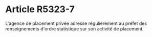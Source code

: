 # Article R5323-7

  
L'agence de placement privée adresse régulièrement au préfet des renseignements d'ordre statistique sur son activité de placement.